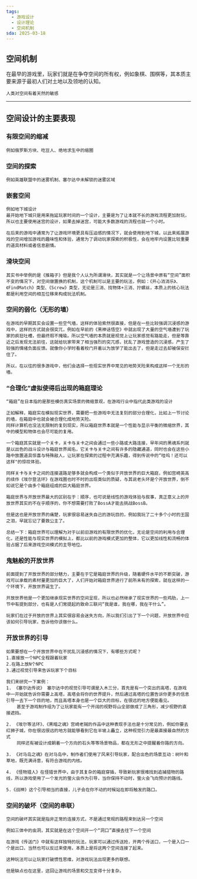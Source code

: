 ```yaml
---
tags:
  - 游戏设计
  - 设计理论
  - 空间机制
sda: 2025-03-18
---
```




## 空间机制
在最早的游戏里，玩家们就是在争夺空间的所有权，例如象棋、围棋等，其本质主要来源于最初人们对土地以及领地的认知。

	人类对空间有着天然的敏感


***

## 空间设计的主要表现
### 有限空间的缩减

	例如俄罗斯方块、吃豆人、绝地求生中的缩圈

### 空间的探索

	例如英雄联盟中的迷雾机制、塞尔达中未解锁的迷雾区域

### 嵌套空间

	例如地下城设计
	最开始地下城只是用来拖延玩家时间的一个设计，主要是为了让本就不长的游戏流程更加耐玩，所以也主要使用迷宫的设计，如果去掉迷宫，可能大多数游戏的流程也就一个小时。

	在后来的游戏中通常为了让游戏环境更具有压迫感的情况下，就会使用到地下城，以此来拓展游戏的空间增加游戏的趣味性和体验，通常为了调动玩家探索的积极性，会在地牢内设置比较重要的道具材料或者信息剧情。

### 滑块空间

	其实书中举例的是《推箱子》但是我个人认为所谓滑块，其实就是一个让场景中原有“空间”面积不变的情况下，对空间做置换的机制，这个机制可以是主要的玩法，例如：《开心消消乐》、《FindMatch》类型、《Screw》类型，无论是三消、找物体+三消、拧螺丝，本质上的核心玩法都是利用空间的相互位移来构成玩法机制。

### 空间的弱化（无形的墙）

	在游戏的早期其实会设置一些空气墙，这样的体验索然很直接，但是在一些比较强调沉浸感的游戏中，这样的方式就会很突兀，例如在早前的《黑神话悟空》中就出现了大量的空气墙遭到了玩家的疯狂吐槽，但最终瑕不掩瑜。所以空气墙的本质就是视觉上让玩家感觉有路能走，但是等靠近之后发现无法前往，这就给玩家带来了相当强烈的突兀感，扰乱了游戏营造的沉浸感，产生了较强的情绪负面反馈。就像你小学时看着校门开着以为放学了能出去了，但是走过去却被保安拦住了。
	
	所以，在以往的很多游戏中，他们会选择一些现实世界中常见的地势天险来构成这样一个无形的墙。

### “合理化”虚拟使得后出现的箱庭理论

	“箱庭”在日本指的是那些模仿真实场景的微缩景观，在游戏行业中指代此类游戏的设计

	正如解释，箱庭实在模拟现实世界，需要把一些游戏中无法复刻的部分合理化，比如上一节讨论的墙，在箱庭中也就会被合理化成地势天险。
	同样计算机也没法无限制的复刻现实，所以箱庭世界本就是一个性能与显示平衡的微缩世界，其中的模型和物体也会尽可能的复用。

	一个箱庭其实就是一个关卡，关卡与关卡之间会通过一些小路或大路连接，早年间的黑魂系列就是以出色的战斗设计与箱庭世界闻名，它关卡与关卡之间有许多的隐藏通道，同时也会在这些小路中放置道具惊喜与特殊敌人，让玩家在探索的过程中充满乐趣，得到传说中的“哇呜！还可以这样"的惊叹体验。

	同样关卡与关卡之间的连接道路足够多就会构成一个类似于开放世界的巨大箱庭，例如宫崎英高的续作《埃尔登法环》在游戏圈也时不时的出现类似的质疑，与其说老头环是个开放世界，倒不如说它是个由多个箱庭组成的巨大箱庭世界。

	箱庭世界与开放世界最大的区别在于：顺序，也可说是线性的游戏体验与叙事，真正意义上的开放世界其实的不在乎顺序的，你不想需要打败了BossA才能去挑战BossB。

	但是这也是开放世界的痛楚，玩家很容易迷失自己的游玩目的，例如我玩了二十多个小时的王国之泪，早就忘记了要救公主了。

	总结一下：箱庭世界可以理解为对于以前旧游戏的有限世界的优化，无论是空间的利用与合理化，还是性能与现实世界的模拟上，都比以前的游戏模式更加的整体，它以更加线性和流畅的体验占据了后来游戏空间模式的主导地位。

### 鬼魅般的开放世界

	前面提到了开放世界的部分魅力，主要在于它是箱庭世界的升级，随着硬件水平的不断突破，游戏可以承载的素材量更加的巨大了，人们开始对箱庭世界进行了前所未有的探索，就在这样的一个环境下，开放世界诞生了。

	开放世界他是一个更加继承现实世界的空间呈现，所以也必然继承了现实世界的一些鸡肋，上一节中有提到部分，也有是人们常提起的致命三联问“我是谁，我在哪，我在干什么”。

	玩家们在过于开放的世界上其实很容易会迷失方向，所以我们引出了下一个问题，开放世界中应该如何引导玩家，告诉他你该做什么。

### 开放世界的引导

	如果要想在一个开放世界中在不扰乱沉浸感的情况下，有哪些方式呢？
	1.直接放一个NPC全程跟着玩家
	2.在路上放N个NPC
	3.通过视觉引导来告诉玩家下个目标

	我们来研究一下案例：
	1. 《塞尔达传说》 塞尔达中的视觉引导可谓是入木三分，首先是有一个突出的高塔，在游戏中一开始就告诉你需要上高塔，高塔会将你的世界提升，然后通过高塔的位置告诉你更多的信息引导一去下一个目的地，而且高塔本身也是一个巨大的目标，在很远的地方便能看见。
		甚至于游戏制作组为了让玩家能有一个开阔的视野将山全部做成了三角形，减少视野的直接遮挡。

	2. 《埃尔等法环》、《黑暗之魂》宫崎老贼的作品中这种表现手法也是十分常见的，例如你要去红狮子城，你在很远很远的地方就能够看到它在半坡上矗立，这种视觉引力是最直接最自然的方式
		同样还有被设计成朝着一个方向的石头等等场景物品，都在无形之中提醒着你路的方向。

	3. 《对马岛之魂》在对马岛中，制作者们使用了风来引导玩家，配合出色的场景互动：树叶和草地，既充满诗意，有符合游戏的内核。

	4. 《怪物猎人》在怪猎世界中，由于其复杂的箱庭穿插，导致新玩家很难找到追捕猎物的路线，所以游戏使用了一个发光的萤火虫作为引导，当你保持不动时，萤火会飞向预计的路线。

	5.《战神》这个引导相当的直接，儿子会在你不动的时候站在即将触发的路口。


### 空间的破坏（空间的串联）

	空间的破坏其实就是指非正常的连接方式，不是通过常规的路程来到达另一个空间

	例如三体中的虫洞，其实就是在这个空间开一个“洞口”直接去往下一个空间

	在游戏《传送门》中就有这样独特的玩法，玩家可以通过传送抢，开两个传送口，一个是入口一个是出口，当然也可以反过来使用，本质上是将这两个空间连接了起来。

	这种玩法可以让玩家打破惯性思维，对游戏玩法出现更多的联想。

	但是缺点也在这里，这回让游戏的场景和交互变得十分复杂。
